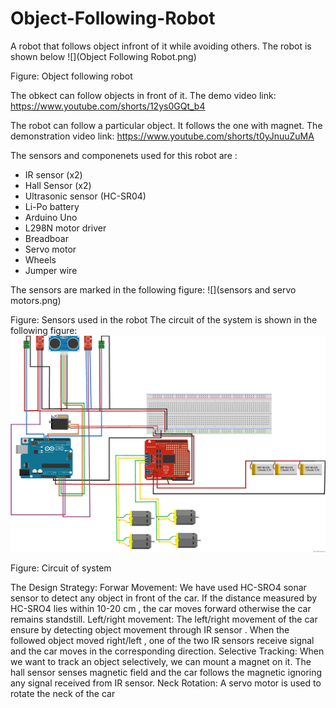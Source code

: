 # Object-Following-Robot
A robot that follows object infront of it while avoiding others. The robot is shown below
![](Object Following Robot.png)

Figure: Object following robot

The obkect can follow objects in front of it. The demo video link: https://www.youtube.com/shorts/12ys0GQt_b4

The robot can follow a particular object. It follows the one with magnet. The demonstration video link: https://www.youtube.com/shorts/t0yJnuuZuMA

The sensors and componenets used for this robot are : 
* IR sensor (x2)
* Hall Sensor (x2)
* Ultrasonic sensor (HC-SR04) 
* Li-Po battery
* Arduino Uno
* L298N motor driver
* Breadboar
* Servo motor
* Wheels
* Jumper wire

The sensors are marked in the following figure:
![](sensors and servo motors.png)

Figure: Sensors used in the robot
The circuit of the system is shown in the following figure:
![](circuit.png)

Figure: Circuit of system

The Design Strategy:
Forwar Movement: We have used HC-SRO4 sonar sensor to detect any object in front     of the car. If the distance measured by HC-SRO4 lies within 10-20 cm , the car moves  forward otherwise the car remains standstill.
Left/right movement: The left/right movement of the car ensure by detecting object     movement through IR sensor . When the followed object moved right/left  , one of the two IR sensors receive signal and the car moves in the corresponding direction.
Selective Tracking: When we want to track an object selectively, we can mount a magnet on it. The hall sensor senses magnetic field and the car follows the magnetic ignoring any signal received from IR sensor.
Neck Rotation: A servo motor is used to rotate the neck of the car







